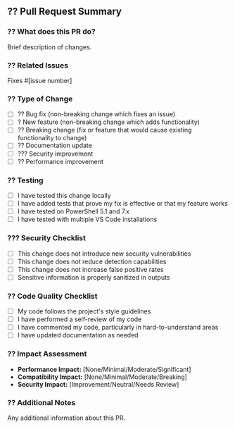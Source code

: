 ## ?? Pull Request Summary

### ?? What does this PR do?
Brief description of changes.

### ?? Related Issues
Fixes #[issue number]

### ?? Type of Change
- [ ] ?? Bug fix (non-breaking change which fixes an issue)
- [ ] ? New feature (non-breaking change which adds functionality)
- [ ] ?? Breaking change (fix or feature that would cause existing functionality to change)
- [ ] ?? Documentation update
- [ ] ??? Security improvement
- [ ] ?? Performance improvement

### ?? Testing
- [ ] I have tested this change locally
- [ ] I have added tests that prove my fix is effective or that my feature works
- [ ] I have tested on PowerShell 5.1 and 7.x
- [ ] I have tested with multiple VS Code installations

### ??? Security Checklist
- [ ] This change does not introduce new security vulnerabilities
- [ ] This change does not reduce detection capabilities
- [ ] This change does not increase false positive rates
- [ ] Sensitive information is properly sanitized in outputs

### ?? Code Quality Checklist
- [ ] My code follows the project's style guidelines
- [ ] I have performed a self-review of my code
- [ ] I have commented my code, particularly in hard-to-understand areas
- [ ] I have updated documentation as needed

### ?? Impact Assessment
- **Performance Impact:** [None/Minimal/Moderate/Significant]
- **Compatibility Impact:** [None/Minimal/Moderate/Breaking]
- **Security Impact:** [Improvement/Neutral/Needs Review]

### ?? Additional Notes
Any additional information about this PR.